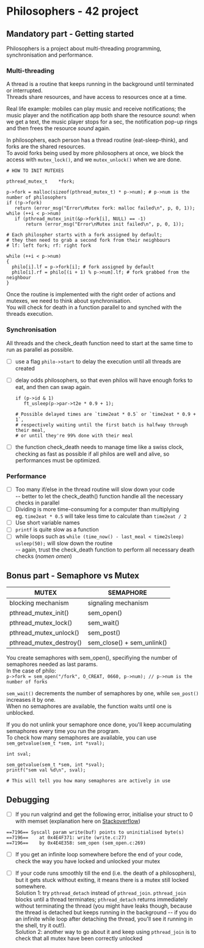 # Philosophers - 42 project  

## Mandatory part - Getting started  

Philosophers is a project about multi-threading programming, synchronisation and performance.  

### Multi-threading
A thread is a routine that keeps running in the background until terminated or interrupted.  
Threads share resources, and have access to resources once at a time.  
  
Real life example: mobiles can play music and receive notifications; the music player and the notification app both share the resource _sound_: when we get a text, the music player stops for a sec, the notification pop-up rings and then frees the resource _sound_ again.

In philosophers, each person has a thread routine (eat-sleep-think), and forks are the shared resources.  
To avoid forks being used by more philosophers at once, we block the access with `mutex_lock()`, and we `mutex_unlock()` when we are done.

 ```
 # HOW TO INIT MUTEXES

 pthread_mutex_t	*fork;
 
 p->fork = malloc(sizeof(pthread_mutex_t) * p->num); # p->num is the number of philosophers
 if (!p->fork)
  	return (error_msg("Error\nMutex fork: malloc failed\n", p, 0, 1));
 while (++i < p->num)
  	if (pthread_mutex_init(&p->fork[i], NULL) == -1)
	  	return (error_msg("Error\nMutex init failed\n", p, 0, 1));

# Each philospher starts with a fork assigned by default;
# they then need to grab a second fork from their neighbours
# lf: left fork; rf: right fork

while (++i < p->num)
{
   philo[i].lf = p->fork[i]; # fork assigned by default
   philo[i].rf = philo[(i + 1) % p->num].lf; # fork grabbed from the neighbour
}
 ```  

Once the routine is implemented with the right order of actions and mutexes, we need to think about synchronisation.  
You will check for death in a function parallel to and synched with the threads execution.

### Synchronisation
All threads and the check_death function need to start at the same time to run as parallel as possible.

- [ ] use a flag `philo->start` to delay the execution until all threads are created
- [ ] delay odds philosophers, so that even philos will have enough forks to eat, and then can swap again.  

   ```
   if (p->id & 1)
      ft_usleep(p->par->t2e * 0.9 + 1);
      
   # Possible delayed times are `time2eat * 0.5` or `time2eat * 0.9 + 1`, 
   # respectively waiting until the first batch is halfway through their meal,
   # or until they're 99% done with their meal  
   ```  


- [ ] the function check_death needs to manage time like a swiss clock, checking as fast as possible if all philos are well and alive, so performances must be optimized.

### Performance

- [ ] Too many if/else in the thread routine will slow down your code  
-- better to let the check_death() function handle all the necessary checks in parallel
- [ ] Dividing is more time-consuming for a computer than multiplying  
eg. `time2eat * 0.5` will take less time to calculate than `time2eat / 2`
- [ ] Use short variable names
- [ ] `printf` is quite slow as a function
- [ ] while loops such as `while (time_now() - last_meal < time2sleep) usleep(50);` will slow down the routine  
-- again, trust the check_death function to perform all necessary death checks (_nomen omen_)

## Bonus part - Semaphore vs Mutex  

| MUTEX         | SEMAPHORE       |
|--------------| ----------- |
| blocking mechanism | signaling mechanism |
| pthread_mutex_init() | sem_open() |
| pthread_mutex_lock() | sem_wait() |
| pthread_mutex_unlock() | sem_post() |
| pthread_mutex_destroy() | sem_close() + sem_unlink() |  

You create semaphores with sem_open(), specifiying the number of semaphores needed as last params.  
In the case of philo:  
`p->fork = sem_open("/fork", O_CREAT, 0660, p->num); // p->num is the number of forks` 

`sem_wait()` decrements the number of semaphores by one, while `sem_post()` increases it by one.  
When no semaphores are available, the function waits until one is unblocked.  

If you do not unlink your semaphore once done, you'll keep accumulating semaphores every time you run the program.  
To check how many semaphores are available, you can use `sem_getvalue(sem_t *sem, int *sval);`  
```
int sval;
   
sem_getvalue(sem_t *sem, int *sval);
printf("sem val %d\n", sval);
      
# This will tell you how many semaphores are actively in use 
```  

## Debugging

- [ ] If you run valgrind and get the following error, initialise your struct to 0 with memset (explanation here on [Stackoverflow](https://stackoverflow.com/questions/29870357/writing-struct-writebuf-points-to-uninitialised-bytes))

```
==7196== Syscall param write(buf) points to uninitialised byte(s)  
==7196==    at 0x4E4F371: write (write.c:27)  
==7196==    by 0x4E4E358: sem_open (sem_open.c:269)
```

- [ ] If you get an infinite loop somewhere before the end of your code, check the way you have locked and unlocked your mutex  

- [ ] If your code runs smoothly till the end (i.e. the death of a philosophers), but it gets stuck without exiting, it means there is a mutex still locked somewhere.  
Solution 1: try `pthread_detach` instead of `pthread_join`. `pthread_join` blocks until a thread terminates; `pthread_detach` returns immediately without terminating the thread (you might have leaks though, because the thread is detached but keeps running in the background -- if you do an infinite while loop after detaching the thread, you'll see it running in the shell, try it out!).  
Solution 2: another way to go about it and keep using `pthread_join` is to check that all mutex have been correctly unlocked


